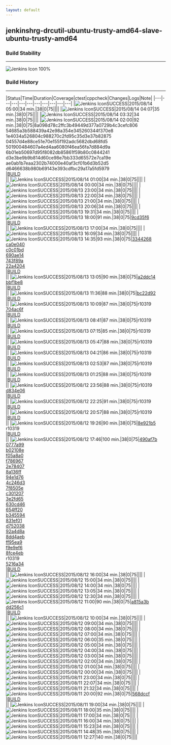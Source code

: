```yaml
---
layout: default
---
```

## jenkinshrg-drcutil-ubuntu-trusty-amd64-slave-ubuntu-trusty-amd64
### Build Stability
___
![Jenkins Icon](http://jenkinshrg.github.io/images/48x48/health-80plus.png)
100%
  
### Build History
___
|Status|Time|Duration|Coverage|<span class='badge'>ctest</span>|<span class='badge'>cppcheck</span>|Changes|Logs|Note|
|---|---|---|---|---|---|---|---|---|---|
|![Jenkins Icon](http://jenkinshrg.github.io/images/24x24/blue.png)SUCCESS|2015/08/14 05:00|34 min.|38|0|75||||
|![Jenkins Icon](http://jenkinshrg.github.io/images/24x24/blue.png)SUCCESS|2015/08/14 04:07|35 min.|38|0|75||||
|![Jenkins Icon](http://jenkinshrg.github.io/images/24x24/blue.png)SUCCESS|2015/08/14 03:32|34 min.|38|0|75||||
|![Jenkins Icon](http://jenkinshrg.github.io/images/24x24/blue.png)SUCCESS|2015/08/14 02:00|92 min.|38|0|75|8a098d78c2ffc3b49449d377a0729b4c3cefc806<br>54685a3b588439a42e98a354e345260344f370e8<br>1e4034a526804c988270c2fd95c35d3e37b82875<br>04557d4e88ce51e70e155f192adc5682dbd68fd5<br>501900484607a4ed4aa6080f46ea56fa7d884d9a<br>6b01eb50697d95f8082db85861f59b80c0844241<br>d3e3be9b9b814d60ce98e7bb333d65572e7ca19e<br>ae0ab1b7eaa2302b74000e40af3cf01b6d3b52d5<br>d6466638b980b69143e393cdfbc29a17a5fd5979<br>|[BUILD](https://drive.google.com/file/d/0B54sHwaxmuM4UTlLdUJkODNEU2M/view?usp=drivesdk)<br>||
|![Jenkins Icon](http://jenkinshrg.github.io/images/24x24/blue.png)SUCCESS|2015/08/14 01:00|34 min.|38|0|75||||
|![Jenkins Icon](http://jenkinshrg.github.io/images/24x24/blue.png)SUCCESS|2015/08/14 00:00|34 min.|38|0|75||||
|![Jenkins Icon](http://jenkinshrg.github.io/images/24x24/blue.png)SUCCESS|2015/08/13 23:00|34 min.|38|0|75||||
|![Jenkins Icon](http://jenkinshrg.github.io/images/24x24/blue.png)SUCCESS|2015/08/13 22:00|34 min.|38|0|75||||
|![Jenkins Icon](http://jenkinshrg.github.io/images/24x24/blue.png)SUCCESS|2015/08/13 21:00|34 min.|38|0|75||||
|![Jenkins Icon](http://jenkinshrg.github.io/images/24x24/blue.png)SUCCESS|2015/08/13 20:06|34 min.|38|0|75||||
|![Jenkins Icon](http://jenkinshrg.github.io/images/24x24/blue.png)SUCCESS|2015/08/13 19:31|34 min.|38|0|75||||
|![Jenkins Icon](http://jenkinshrg.github.io/images/24x24/blue.png)SUCCESS|2015/08/13 18:00|91 min.|38|0|75|[9cd35f6](https://github.com/jrl-umi3218/hmc2/commit/9cd35f6d4b6e45795b38e7b5cac4f9fdcb1c9d3d)<br>|[BUILD](https://drive.google.com/file/d/0B54sHwaxmuM4QXRhVm1zV3pmTkE/view?usp=drivesdk)<br>||
|![Jenkins Icon](http://jenkinshrg.github.io/images/24x24/blue.png)SUCCESS|2015/08/13 17:00|34 min.|38|0|75||||
|![Jenkins Icon](http://jenkinshrg.github.io/images/24x24/blue.png)SUCCESS|2015/08/13 16:09|34 min.|38|0|75||||
|![Jenkins Icon](http://jenkinshrg.github.io/images/24x24/blue.png)SUCCESS|2015/08/13 14:35|93 min.|38|0|75|[3344268](https://github.com/jrl-umi3218/hrpsys-humanoid/commit/3344268009b9d87436e36f141cb72abafdf00f2d)<br>[ca0e040](https://github.com/jrl-umi3218/hrpsys-humanoid/commit/ca0e04085e9acdd6b0f5d8beadefa421b512e373)<br>[c0c01bd](https://github.com/jrl-umi3218/hrpsys-humanoid/commit/c0c01bda02a0f42b14ef9d37f39d11c41638b404)<br>[690ae14](https://github.com/jrl-umi3218/hrpsys-humanoid/commit/690ae14fa16fabacc21758a1b81742f055e05afc)<br>[743f89a](https://github.com/jrl-umi3218/hrpsys-humanoid/commit/743f89a2ea0ecea3da274eeedd87d03f30785220)<br>[22a4204](https://github.com/jrl-umi3218/hrpsys-humanoid/commit/22a4204926e5454c3f87a6635d9a3bbbe4295889)<br>|[BUILD](https://drive.google.com/file/d/0B54sHwaxmuM4SXV5Yzl2c0wxUU0/view?usp=drivesdk)<br>||
|![Jenkins Icon](http://jenkinshrg.github.io/images/24x24/blue.png)SUCCESS|2015/08/13 13:05|90 min.|38|0|75|[a2ddc14](https://github.com/jrl-umi3218/hmc2/commit/a2ddc14a06dbeffed44b66d78d65dbfde8538a87)<br>[bbf1be8](https://github.com/jrl-umi3218/hrpsys-humanoid/commit/bbf1be86cc70369a62285371bc242d53a5092d1e)<br>|[BUILD](https://drive.google.com/file/d/0B54sHwaxmuM4NHI3SUhuN2c2ekk/view?usp=drivesdk)<br>||
|![Jenkins Icon](http://jenkinshrg.github.io/images/24x24/blue.png)SUCCESS|2015/08/13 11:36|88 min.|38|0|75|[bc22d92](https://github.com/jrl-umi3218/hrpsys-humanoid/commit/bc22d9238d608d1469fa7e7e1b4a33c3209e39a1)<br>|[BUILD](https://drive.google.com/file/d/0B54sHwaxmuM4WUhsWUFhbEJ5c1U/view?usp=drivesdk)<br>||
|![Jenkins Icon](http://jenkinshrg.github.io/images/24x24/blue.png)SUCCESS|2015/08/13 10:09|87 min.|38|0|75|r10319<br>[704ac6f](https://github.com/jrl-umi3218/hrpsys-humanoid/commit/704ac6f7d26ff94455bd4381ea114f69fde14369)<br>|[BUILD](https://drive.google.com/file/d/0B54sHwaxmuM4LU0yZ2JUNGJzd1U/view?usp=drivesdk)<br>||
|![Jenkins Icon](http://jenkinshrg.github.io/images/24x24/blue.png)SUCCESS|2015/08/13 08:41|87 min.|38|0|75|r10319<br>|[BUILD](https://drive.google.com/file/d/0B54sHwaxmuM4VzFpYzA5bWludm8/view?usp=drivesdk)<br>||
|![Jenkins Icon](http://jenkinshrg.github.io/images/24x24/blue.png)SUCCESS|2015/08/13 07:15|85 min.|38|0|75|r10319<br>|[BUILD](https://drive.google.com/file/d/0B54sHwaxmuM4YWFjUXM3Y2xROW8/view?usp=drivesdk)<br>||
|![Jenkins Icon](http://jenkinshrg.github.io/images/24x24/blue.png)SUCCESS|2015/08/13 05:47|88 min.|38|0|75|r10319<br>|[BUILD](https://drive.google.com/file/d/0B54sHwaxmuM4UTdGcWVLNTdfY2M/view?usp=drivesdk)<br>||
|![Jenkins Icon](http://jenkinshrg.github.io/images/24x24/blue.png)SUCCESS|2015/08/13 04:21|86 min.|38|0|75|r10319<br>|[BUILD](https://drive.google.com/file/d/0B54sHwaxmuM4b0VqWHM3bHBYZTA/view?usp=drivesdk)<br>||
|![Jenkins Icon](http://jenkinshrg.github.io/images/24x24/blue.png)SUCCESS|2015/08/13 02:53|87 min.|38|0|75|r10319<br>|[BUILD](https://drive.google.com/file/d/0B54sHwaxmuM4V2d3LXIxZF9wb00/view?usp=drivesdk)<br>||
|![Jenkins Icon](http://jenkinshrg.github.io/images/24x24/blue.png)SUCCESS|2015/08/13 01:25|88 min.|38|0|75|r10319<br>|[BUILD](https://drive.google.com/file/d/0B54sHwaxmuM4WjlTSVlsUjNqZHM/view?usp=drivesdk)<br>||
|![Jenkins Icon](http://jenkinshrg.github.io/images/24x24/blue.png)SUCCESS|2015/08/12 23:56|88 min.|38|0|75|r10319<br>[d834e06](https://github.com/jrl-umi3218/hrpsys-humanoid/commit/d834e0699d905781b777e379dad1a08ca99a81e9)<br>|[BUILD](https://drive.google.com/file/d/0B54sHwaxmuM4b3FWUzB0Q29jT0U/view?usp=drivesdk)<br>||
|![Jenkins Icon](http://jenkinshrg.github.io/images/24x24/blue.png)SUCCESS|2015/08/12 22:25|91 min.|38|0|75|r10319<br>|[BUILD](https://drive.google.com/file/d/0B54sHwaxmuM4anUtQ3oyYnZvSUE/view?usp=drivesdk)<br>||
|![Jenkins Icon](http://jenkinshrg.github.io/images/24x24/blue.png)SUCCESS|2015/08/12 20:57|88 min.|38|0|75|r10319<br>|[BUILD](https://drive.google.com/file/d/0B54sHwaxmuM4RjEzNG9hcm5GcFU/view?usp=drivesdk)<br>||
|![Jenkins Icon](http://jenkinshrg.github.io/images/24x24/blue.png)SUCCESS|2015/08/12 19:26|90 min.|38|0|75|[8e921b5](https://choreonoid.org/git/choreonoid/commit/8e921b571548e99151792b284c7ecb591b1d6f9f)<br>r10319<br>|[BUILD](https://drive.google.com/file/d/0B54sHwaxmuM4X2d2aG1rYUF1TjQ/view?usp=drivesdk)<br>||
|![Jenkins Icon](http://jenkinshrg.github.io/images/24x24/blue.png)SUCCESS|2015/08/12 17:46|100 min.|38|0|75|[490af7b](https://choreonoid.org/git/choreonoid/commit/490af7b473ad7bb55960352f5eb8f7dd01fcd5dd)<br>[0777a99](https://choreonoid.org/git/choreonoid/commit/0777a99f444cec04937de4140ce8921b1603b11e)<br>[b02108e](https://choreonoid.org/git/choreonoid/commit/b02108e0ffab43db93c439e186ebfeacd22da8f8)<br>[f05a8a0](https://choreonoid.org/git/choreonoid/commit/f05a8a078e13744e115c0844621a65d8092dd66d)<br>[f786967](https://choreonoid.org/git/choreonoid/commit/f78696786a7c453205928261f8c294dae4b425cb)<br>[2e78407](https://choreonoid.org/git/choreonoid/commit/2e784074674da1bb35832a9dd29b68faf64e9b7b)<br>[8a136ff](https://choreonoid.org/git/choreonoid/commit/8a136ff12cbc3a4dbeb1aa1cbbaf14a4cd1b3926)<br>[94e1d76](https://choreonoid.org/git/choreonoid/commit/94e1d764110a97d0795ec529e99fc09e8109147b)<br>[4c246d3](https://choreonoid.org/git/choreonoid/commit/4c246d3915297a3af76129db6067966002e585d2)<br>[7f8505e](https://choreonoid.org/git/choreonoid/commit/7f8505e3e6178d32b4b18d7e58bf22002568b011)<br>[c301207](https://choreonoid.org/git/choreonoid/commit/c3012075b9ccc2408197d4098d977db92b9a5a63)<br>[3e2fd65](https://choreonoid.org/git/choreonoid/commit/3e2fd6569c603490e66dcff0a506e7d6086f6b72)<br>[630cd46](https://choreonoid.org/git/choreonoid/commit/630cd462ce2d79bd23a3cf65da05e51a3d867670)<br>[654ff20](https://choreonoid.org/git/choreonoid/commit/654ff20e661a693737ed4ed53624a452277107ef)<br>[b345594](https://choreonoid.org/git/choreonoid/commit/b3455945d988228997c65bd9d934f1ebf714bf42)<br>[831ef01](https://choreonoid.org/git/choreonoid/commit/831ef01e9aa5c15480a182f48ddb21cb6bf46cf8)<br>[d752038](https://choreonoid.org/git/choreonoid/commit/d752038ef6b00dc8dc3aa8cf8e64829d1f0a59c3)<br>[92a4d8a](https://choreonoid.org/git/choreonoid/commit/92a4d8a7a54d8af2211d8de582293e9e1f300d29)<br>[8dd4aeb](https://choreonoid.org/git/choreonoid/commit/8dd4aebf75f6ba33f2b22961555916ba3747994c)<br>[ff95ea9](https://choreonoid.org/git/choreonoid/commit/ff95ea98f0ef09f9d19099918ca84038a7ee7352)<br>[f9e9ef6](https://choreonoid.org/git/choreonoid/commit/f9e9ef6cdacbd7ccce0fc730e78a3e425008b200)<br>[8fce4eb](https://github.com/jrl-umi3218/hmc2/commit/8fce4eb6935781b15c3389b096705d595019e642)<br>r10319<br>[5216a34](https://github.com/jrl-umi3218/hrpsys-humanoid/commit/5216a34f441bb9ee35c06e144c9ae8e8a887b736)<br>|[BUILD](https://drive.google.com/file/d/0B54sHwaxmuM4WHBNd0k5VS1wNG8/view?usp=drivesdk)<br>||
|![Jenkins Icon](http://jenkinshrg.github.io/images/24x24/blue.png)SUCCESS|2015/08/12 16:00|34 min.|38|0|75||||
|![Jenkins Icon](http://jenkinshrg.github.io/images/24x24/blue.png)SUCCESS|2015/08/12 15:00|34 min.|38|0|75||||
|![Jenkins Icon](http://jenkinshrg.github.io/images/24x24/blue.png)SUCCESS|2015/08/12 14:00|34 min.|38|0|75||||
|![Jenkins Icon](http://jenkinshrg.github.io/images/24x24/blue.png)SUCCESS|2015/08/12 13:05|34 min.|38|0|75||||
|![Jenkins Icon](http://jenkinshrg.github.io/images/24x24/blue.png)SUCCESS|2015/08/12 12:30|34 min.|38|0|75||||
|![Jenkins Icon](http://jenkinshrg.github.io/images/24x24/blue.png)SUCCESS|2015/08/12 11:00|90 min.|38|0|75|[a815a3b](https://github.com/jrl-umi3218/hmc2/commit/a815a3bd0cbe1a321adda3044bf7944c9b1a9fb6)<br>[dd256c1](https://github.com/jrl-umi3218/hrpsys-humanoid/commit/dd256c1c45b914d8845bf3c297afe0fe41b5eb3f)<br>|[BUILD](https://drive.google.com/file/d/0B54sHwaxmuM4SkZiQTZlSFZ4bDQ/view?usp=drivesdk)<br>||
|![Jenkins Icon](http://jenkinshrg.github.io/images/24x24/blue.png)SUCCESS|2015/08/12 10:00|34 min.|38|0|75||||
|![Jenkins Icon](http://jenkinshrg.github.io/images/24x24/blue.png)SUCCESS|2015/08/12 09:00|34 min.|38|0|75||||
|![Jenkins Icon](http://jenkinshrg.github.io/images/24x24/blue.png)SUCCESS|2015/08/12 08:00|34 min.|38|0|75||||
|![Jenkins Icon](http://jenkinshrg.github.io/images/24x24/blue.png)SUCCESS|2015/08/12 07:00|34 min.|38|0|75||||
|![Jenkins Icon](http://jenkinshrg.github.io/images/24x24/blue.png)SUCCESS|2015/08/12 06:00|35 min.|38|0|75||||
|![Jenkins Icon](http://jenkinshrg.github.io/images/24x24/blue.png)SUCCESS|2015/08/12 05:00|34 min.|38|0|75||||
|![Jenkins Icon](http://jenkinshrg.github.io/images/24x24/blue.png)SUCCESS|2015/08/12 04:00|34 min.|38|0|75||||
|![Jenkins Icon](http://jenkinshrg.github.io/images/24x24/blue.png)SUCCESS|2015/08/12 03:00|34 min.|38|0|75||||
|![Jenkins Icon](http://jenkinshrg.github.io/images/24x24/blue.png)SUCCESS|2015/08/12 02:00|34 min.|38|0|75||||
|![Jenkins Icon](http://jenkinshrg.github.io/images/24x24/blue.png)SUCCESS|2015/08/12 01:00|34 min.|38|0|75||||
|![Jenkins Icon](http://jenkinshrg.github.io/images/24x24/blue.png)SUCCESS|2015/08/12 00:00|34 min.|38|0|75||||
|![Jenkins Icon](http://jenkinshrg.github.io/images/24x24/blue.png)SUCCESS|2015/08/11 23:00|34 min.|38|0|75||||
|![Jenkins Icon](http://jenkinshrg.github.io/images/24x24/blue.png)SUCCESS|2015/08/11 22:07|34 min.|38|0|75||||
|![Jenkins Icon](http://jenkinshrg.github.io/images/24x24/blue.png)SUCCESS|2015/08/11 21:32|34 min.|38|0|75||||
|![Jenkins Icon](http://jenkinshrg.github.io/images/24x24/blue.png)SUCCESS|2015/08/11 20:00|92 min.|38|0|75|[568dccf](https://github.com/jrl-umi3218/hrpsys-humanoid/commit/568dccfcbdd328e686cf620334ceb1f1936682fb)<br>|[BUILD](https://drive.google.com/file/d/0B54sHwaxmuM4bWFYam1DMkxVbEU/view?usp=drivesdk)<br>||
|![Jenkins Icon](http://jenkinshrg.github.io/images/24x24/blue.png)SUCCESS|2015/08/11 19:00|34 min.|38|0|75||||
|![Jenkins Icon](http://jenkinshrg.github.io/images/24x24/blue.png)SUCCESS|2015/08/11 18:00|35 min.|38|0|75||||
|![Jenkins Icon](http://jenkinshrg.github.io/images/24x24/blue.png)SUCCESS|2015/08/11 17:00|34 min.|38|0|75||||
|![Jenkins Icon](http://jenkinshrg.github.io/images/24x24/blue.png)SUCCESS|2015/08/11 16:00|34 min.|38|0|75||||
|![Jenkins Icon](http://jenkinshrg.github.io/images/24x24/blue.png)SUCCESS|2015/08/11 15:23|34 min.|38|0|75||||
|![Jenkins Icon](http://jenkinshrg.github.io/images/24x24/blue.png)SUCCESS|2015/08/11 14:48|35 min.|38|0|75||||
|![Jenkins Icon](http://jenkinshrg.github.io/images/24x24/blue.png)SUCCESS|2015/08/11 12:27|140 min.|38|0|75||||

